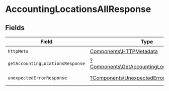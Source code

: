# AccountingLocationsAllResponse


## Fields

| Field                                                                                                   | Type                                                                                                    | Required                                                                                                | Description                                                                                             |
| ------------------------------------------------------------------------------------------------------- | ------------------------------------------------------------------------------------------------------- | ------------------------------------------------------------------------------------------------------- | ------------------------------------------------------------------------------------------------------- |
| `httpMeta`                                                                                              | [Components\HTTPMetadata](../../Models/Components/HTTPMetadata.md)                                      | :heavy_check_mark:                                                                                      | N/A                                                                                                     |
| `getAccountingLocationsResponse`                                                                        | [?Components\GetAccountingLocationsResponse](../../Models/Components/GetAccountingLocationsResponse.md) | :heavy_minus_sign:                                                                                      | Locations                                                                                               |
| `unexpectedErrorResponse`                                                                               | [?Components\UnexpectedErrorResponse](../../Models/Components/UnexpectedErrorResponse.md)               | :heavy_minus_sign:                                                                                      | Unexpected error                                                                                        |